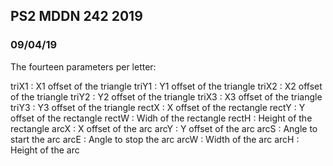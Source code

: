 ## PS2 MDDN 242 2019

### 09/04/19



The fourteen parameters per letter:

triX1 : X1 offset of the triangle
triY1 : Y1 offset of the triangle
triX2 : X2 offset of the triangle
triY2 : Y2 offset of the triangle
triX3 : X3 offset of the triangle
triY3 : Y3 offset of the triangle
rectX : X offset of the rectangle
rectY : Y offset of the rectangle
rectW : Widh of the rectangle
rectH : Height of the rectangle
arcX : X offset of the arc
arcY : Y offset of the arc
arcS : Angle to start the arc
arcE : Angle to stop the arc
arcW : Width of the arc
arcH : Height of the arc